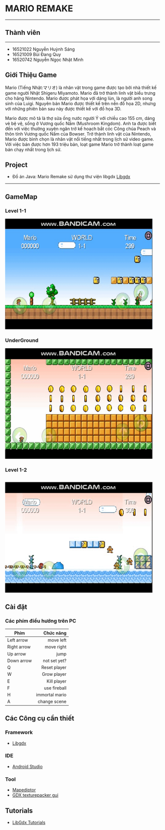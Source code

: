 # MARIO REMAKE
------
## Thành viên
------
* 16521022 Nguyễn Huỳnh Sáng
* 16521009 Bùi Đang Quy
* 16520742 Nguyễn Ngọc Nhật Mình
## Giới Thiệu Game
Mario (Tiếng Nhật:マリオ) là nhân vật trong game được tạo bởi nhà thiết kế game người Nhật Shigeru Miyamoto. Mario đã trở thành linh vật biểu trưng cho hãng Nintendo. Mario được phát họa với dáng lùn, là người anh song sinh của Luigi. Nguyên bản Mario được thiết kế trên nền đồ họa 2D, nhưng với những phiên bản sau này được thiết kế với đồ họa 3D.

Mario được mô tả là thợ sửa ống nước người Ý với chiều cao 155 cm, dáng vẻ bệ vệ, sống ở Vương quốc Nấm (Mushroom Kingdom). Anh ta được biết đến với việc thường xuyên ngăn trở kế hoạch bắt cóc Công chúa Peach và thôn tính Vương quốc Nấm của Bowser. Trở thành linh vật của Nintendo, Mario được bình chọn là nhân vật nổi tiếng nhất trong lịch sử video game. Với việc bán được hơn 193 triệu bản, loạt game Mario trở thành loạt game bán chạy nhất trong lịch sử.
## Project
  * Đồ án Java: Mario Remake sử dụng thư viện libgdx
 [Libgdx](https://libgdx.badlogicgames.com/download.html)
 -----
## GameMap
### Level 1-1
![Preview](Preview/map1.gif)
### UnderGround
![Preview](Preview/udg.gif)
### Level 1-2
![Preview](Preview/map2.gif)
-----
## Cài đặt
 ### Các phím điều hướng trên PC

| Phím          | Chức năng        | 
| ------------- |-----------------:| 
| Left arrow    | move left        | 
| Right arrow   | move right       |   
| Up arrow      | jump             |    
| Down arrow    | not set yet?      |    
| Q             | Reset player     |   
| W             | Grow player      |    
| E             | Kill player      |    
| F             | use fireball     |
| H             | immortal mario   |
| A             | change scene    |

## Các Công cụ cần thiết
### Framework 
 * [Libgdx](https://libgdx.badlogicgames.com/download.html)
### IDE
 *  [Android Studio](https://developer.android.com/studio/)
### Tool

 *  [Mapediptor](https://www.mapeditor.org/)
 *  [GDX texturepacker gui](https://code.google.com/archive/p/libgdx-texturepacker-gui/downloads)
## Tutorials
* [LibGdx Tutorials](https://github.com/libgdx/libgdx/wiki/Box2d)
